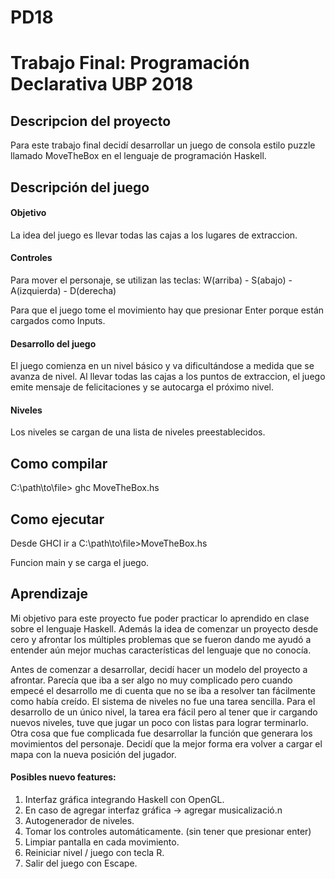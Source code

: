 # PD18
<h1>Trabajo Final: Programación Declarativa UBP 2018</h1>

<h2>Descripcion del proyecto </h2>
<p>Para este trabajo final decidí desarrollar un juego de consola estilo puzzle llamado MoveTheBox en el lenguaje de programación Haskell. </p>

<h2>Descripción del juego</h2>

<h4>Objetivo</h4>
<p>La idea del juego es llevar todas las cajas a los lugares de extraccion.</p>

<h4>Controles</h4>
<p>Para mover el personaje, se utilizan las teclas: W(arriba) - S(abajo) - A(izquierda) - D(derecha)</p>
<p>Para que el juego tome el movimiento hay que presionar Enter porque están cargados como Inputs.</p>

<h4>Desarrollo del juego</h4>
<p>El juego comienza en un nivel básico y va dificultándose a medida que se avanza de nivel. Al llevar todas las cajas a los puntos de extraccion, el juego emite mensaje de felicitaciones y se autocarga el próximo nivel.</p>

<h4>Niveles</h4>
<p>Los niveles se cargan de una lista de niveles preestablecidos.</p>

<h2>Como compilar</h2>

<p>C:\path\to\file> ghc MoveTheBox.hs <p>
  
<h2> Como ejecutar </h2>

<p> Desde GHCI ir a C:\path\to\file>MoveTheBox.hs <p>
<p> Funcion main y se carga el juego.</p>

<h2>Aprendizaje </h2>

<p>Mi objetivo para este proyecto fue poder practicar lo aprendido en clase sobre el lenguaje Haskell. Además la idea de comenzar un proyecto desde cero y afrontar los múltiples problemas que se fueron dando me ayudó a entender aún mejor muchas características del lenguaje que no conocía.</p>
<p> Antes de comenzar a desarrollar, decidí hacer un modelo del proyecto a afrontar. Parecía que iba a ser algo no muy complicado pero cuando empecé el desarrollo me di cuenta que no se iba a resolver tan fácilmente como había creído. El sistema de niveles no fue una tarea sencilla. Para el desarrollo de un único nivel, la tarea era fácil pero al tener que ir cargando nuevos niveles, tuve que jugar un poco con listas para lograr terminarlo. Otra cosa que fue complicada fue desarrollar la función que generara los movimientos del personaje. Decidí que la mejor forma era volver a cargar el mapa con la nueva posición del jugador.</p>

<h4> Posibles nuevo features: </h4>
<ol>
  <li> Interfaz gráfica integrando Haskell con OpenGL.</li>
  <li> En caso de agregar interfaz gráfica -> agregar musicalizació.n</li>
  <li> Autogenerador de niveles.</li>
  <li> Tomar los controles automáticamente. (sin tener que presionar enter) </li>
  <li> Limpiar pantalla en cada movimiento. </li>
  <li> Reiniciar nivel / juego con tecla R.</li>
  <li> Salir del juego con Escape.</li>
<ol>
